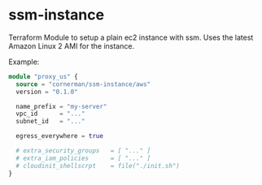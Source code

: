 # ssm-instance

Terraform Module to setup a plain ec2 instance with ssm.
Uses the latest Amazon Linux 2 AMI for the instance.

Example:
```terraform
module "proxy_us" {
  source = "cornerman/ssm-instance/aws"
  version = "0.1.0"

  name_prefix = "my-server"
  vpc_id      = "..."
  subnet_id   = "..."

  egress_everywhere = true

  # extra_security_groups   = [ "..." ]
  # extra_iam_policies      = [ "..." ]
  # cloudinit_shellscrpt    = file("./init.sh")
}
```
